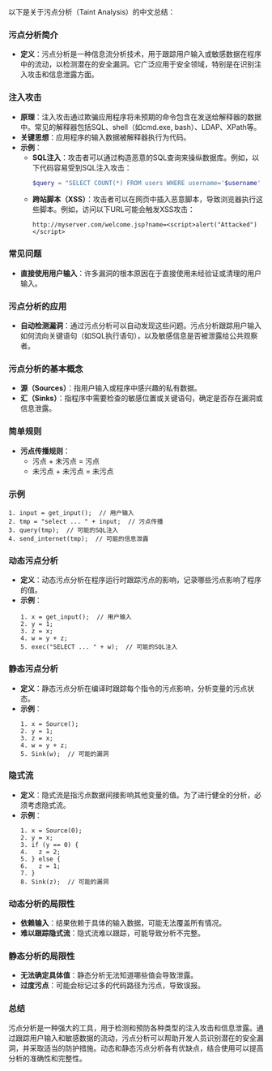 ﻿以下是关于污点分析（Taint Analysis）的中文总结：

### 污点分析简介
- **定义**：污点分析是一种信息流分析技术，用于跟踪用户输入或敏感数据在程序中的流动，以检测潜在的安全漏洞。它广泛应用于安全领域，特别是在识别注入攻击和信息泄露方面。

### 注入攻击
- **原理**：注入攻击通过欺骗应用程序将未预期的命令包含在发送给解释器的数据中。常见的解释器包括SQL、shell（如cmd.exe, bash）、LDAP、XPath等。
- **关键思想**：应用程序的输入数据被解释器执行为代码。
- **示例**：
  - **SQL注入**：攻击者可以通过构造恶意的SQL查询来操纵数据库。例如，以下代码容易受到SQL注入攻击：
    ```php
    $query = "SELECT COUNT(*) FROM users WHERE username='$username' AND password='$password'";
    ```
  - **跨站脚本（XSS）**：攻击者可以在网页中插入恶意脚本，导致浏览器执行这些脚本。例如，访问以下URL可能会触发XSS攻击：
    ```
    http://myserver.com/welcome.jsp?name=<script>alert("Attacked")</script>
    ```

### 常见问题
- **直接使用用户输入**：许多漏洞的根本原因在于直接使用未经验证或清理的用户输入。

### 污点分析的应用
- **自动检测漏洞**：通过污点分析可以自动发现这些问题。污点分析跟踪用户输入如何流向关键语句（如SQL执行语句），以及敏感信息是否被泄露给公共观察者。

### 污点分析的基本概念
- **源（Sources）**：指用户输入或程序中感兴趣的私有数据。
- **汇（Sinks）**：指程序中需要检查的敏感位置或关键语句，确定是否存在漏洞或信息泄露。

### 简单规则
- **污点传播规则**：
  - 污点 + 未污点 = 污点
  - 未污点 + 未污点 = 未污点

### 示例
```assembly
1. input = get_input();  // 用户输入
2. tmp = "select ... " + input;  // 污点传播
3. query(tmp);  // 可能的SQL注入
4. send_internet(tmp);  // 可能的信息泄露
```

### 动态污点分析
- **定义**：动态污点分析在程序运行时跟踪污点的影响，记录哪些污点影响了程序的值。
- **示例**：
  ```assembly
  1. x = get_input();  // 用户输入
  2. y = 1;
  3. z = x;
  4. w = y + z;
  5. exec("SELECT ... " + w);  // 可能的SQL注入
  ```

### 静态污点分析
- **定义**：静态污点分析在编译时跟踪每个指令的污点影响，分析变量的污点状态。
- **示例**：
  ```assembly
  1. x = Source();
  2. y = 1;
  3. z = x;
  4. w = y + z;
  5. Sink(w);  // 可能的漏洞
  ```

### 隐式流
- **定义**：隐式流是指污点数据间接影响其他变量的值。为了进行健全的分析，必须考虑隐式流。
- **示例**：
  ```assembly
  1. x = Source(0);
  2. y = x;
  3. if (y == 0) {
  4.   z = 2;
  5. } else {
  6.   z = 1;
  7. }
  8. Sink(z);  // 可能的漏洞
  ```

### 动态分析的局限性
- **依赖输入**：结果依赖于具体的输入数据，可能无法覆盖所有情况。
- **难以跟踪隐式流**：隐式流难以跟踪，可能导致分析不完整。

### 静态分析的局限性
- **无法确定具体值**：静态分析无法知道哪些值会导致泄露。
- **过度污点**：可能会标记过多的代码路径为污点，导致误报。

### 总结
污点分析是一种强大的工具，用于检测和预防各种类型的注入攻击和信息泄露。通过跟踪用户输入和敏感数据的流动，污点分析可以帮助开发人员识别潜在的安全漏洞，并采取适当的防护措施。动态和静态污点分析各有优缺点，结合使用可以提高分析的准确性和完整性。